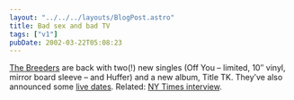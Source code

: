 ```yaml
---
layout: "../../../layouts/BlogPost.astro"
title: Bad sex and bad TV
tags: ["v1"]
pubDate: 2002-03-22T05:08:23
---
```


[The Breeders][1] are back with two(!) new singles (Off You &#8211; limited, 10&#8243; vinyl, mirror board sleeve &#8211; and Huffer) and a new album, Title TK. They&#8217;ve also announced some [live dates][2]. Related: [NY Times interview][3].

[1]: http://4ad.com/artists/breeders/ "The Breeders section on the 4AD site"
[2]: http://4ad.com/artists/breeders/tours.htm
[3]: http://www.nytimes.com/2002/03/17/magazine/17BREEDERS.html "requires registration"
